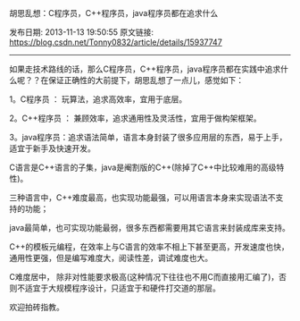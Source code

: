 胡思乱想：C程序员，C++程序员，java程序员都在追求什么

发布日期: 2013-11-13 19:50:55
原文链接: https://blog.csdn.net/Tonny0832/article/details/15937747

---

如果走技术路线的话，那么C程序员，C++程序员，java程序员都在实践中追求什么呢？？在保证正确性的大前提下，胡思乱想了一点儿，感觉如下：

1。C程序员 ： 玩算法，追求高效率，宜用于底层。

2。C++程序员 ： 兼顾效率，追求通用性及灵活性，宜用于做构架框架。

3。java程序员：追求语法简单，语言本身封装了很多应用层的东西，易于上手，适宜于新手及快速开发。

  


C语言是C++语言的子集，java是阉割版的C++(除掉了C++中比较难用的高级特性)。

  


三种语言中，C++难度最高，也实现功能最强，可以用语言本身来实现语法不支持的功能；

java最简单，也可实现功能最弱，很多东西都需要用其它语言来封装成库来支持。

C++的模板元编程，在效率上与C语言的效率不相上下甚至更高，开发速度也快，通用性更强，但是编写难度大，阅读性差，调试难度也大。

C难度居中， 除非对性能要求极高(这种情况下往往也不用C而直接用汇编了)，否则不适宜于大规模程序设计，只适宜于和硬件打交道的那层。

  


欢迎拍砖指教。
